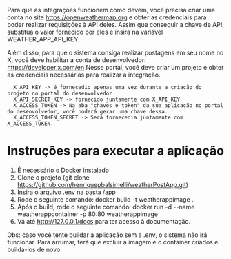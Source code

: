 Para que as integrações funcionem como devem, você precisa criar uma conta no site https://openweathermap.org e obter as credenciais para poder realizar requisições à API deles. 
Assim que conseguir a chave de API, substitua o valor fornecido por eles e insira na variável WEATHER_APP_API_KEY.

Além disso, para que o sistema consiga realizar postagens em seu nome no X, você deve habilitar a conta de desenvolvedor: https://developer.x.com/en 
Nesse portal, você deve criar um projeto e obter as credenciais necessárias para realizar a integração.

```
  X_API_KEY -> é fornecedio apenas uma vez durante a criação do projeto no portal do desenvolvedor
  X_API_SECRET_KEY -> fornecido juntamente com X_API_KEY
  X_ACCESS_TOKEN -> Na aba "chaves e token" da sua aplicação no portal do desenvolvedor, você poderá gerar uma chave dessa.
  X_ACCESS_TOKEN_SECRET -> Será fornecedia juntamente com X_ACCESS_TOKEN.
```

# Instruções para executar a aplicação

1. É necessário o Docker instalado
2. Clone o projeto (git clone https://github.com/henriquepbalsimelli/weatherPostApp.git)
3. Insira o arquivo .env na pasta /app
4. Rode o seguinte comando: docker build -t weatherappimage .
5. Após o build, rode o seguinte comando: docker run -d --name weatherappcontainer -p 80:80 weatherappimage
6. Vá até http://127.0.0.1/docs para ter acesso à documentação.


Obs: caso você tente buildar a aplicação sem a .env, o sistema não irá funcionar. Para arrumar, terá que excluir a imagem e o container criados e builda-los de novo.
